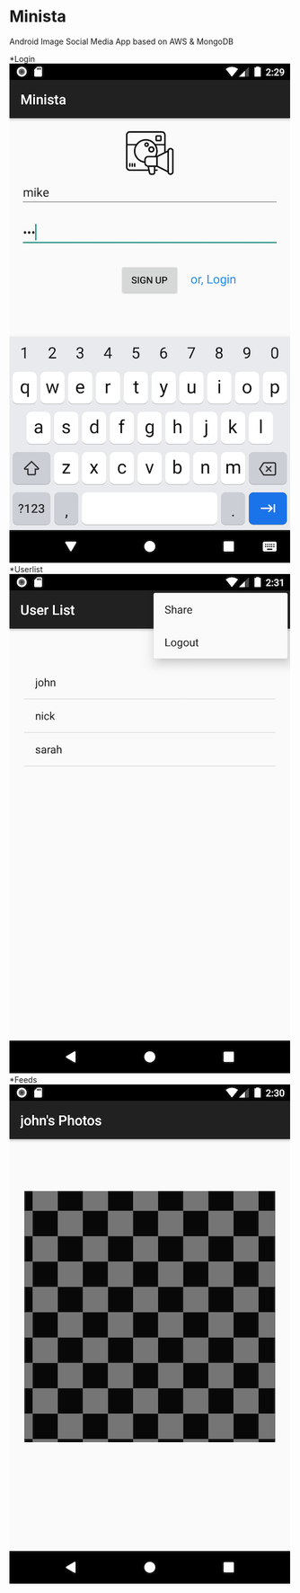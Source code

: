 # Minista
Android Image Social Media App based on AWS &amp; MongoDB

*Login
![Login Screenshot](main/res/drawable/Login.png)
*Userlist
![UserList](main/res/drawable/UserListAndMenu.png)
*Feeds
![Photos](main/res/drawable/Photos.png)
